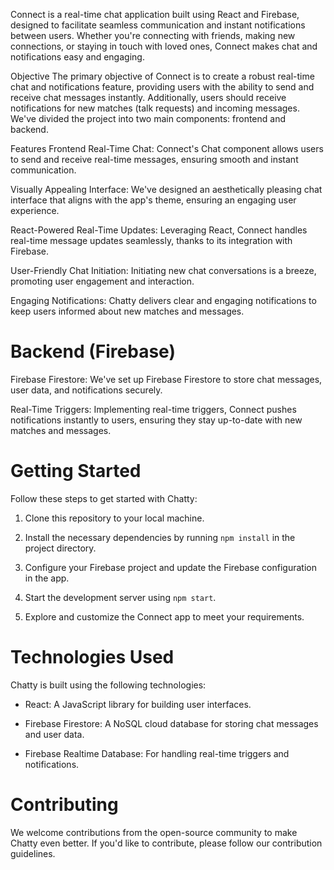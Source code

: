 Connect is a real-time chat application built using React and Firebase, designed to facilitate seamless communication and instant notifications between users. Whether you're connecting with friends, making new connections, or staying in touch with loved ones, Connect makes chat and notifications easy and engaging.

Objective
The primary objective of Connect is to create a robust real-time chat and notifications feature, providing users with the ability to send and receive chat messages instantly. Additionally, users should receive notifications for new matches (talk requests) and incoming messages. We've divided the project into two main components: frontend and backend.

Features
Frontend
Real-Time Chat: Connect's Chat component allows users to send and receive real-time messages, ensuring smooth and instant communication.

Visually Appealing Interface: We've designed an aesthetically pleasing chat interface that aligns with the app's theme, ensuring an engaging user experience.

React-Powered Real-Time Updates: Leveraging React, Connect handles real-time message updates seamlessly, thanks to its integration with Firebase.

User-Friendly Chat Initiation: Initiating new chat conversations is a breeze, promoting user engagement and interaction.

Engaging Notifications: Chatty delivers clear and engaging notifications to keep users informed about new matches and messages.

<h1>Backend (Firebase)</h1>
Firebase Firestore: We've set up Firebase Firestore to store chat messages, user data, and notifications securely.

Real-Time Triggers: Implementing real-time triggers, Connect pushes notifications instantly to users, ensuring they stay up-to-date with new matches and messages.

<h1>Getting Started</h1>
Follow these steps to get started with Chatty:

1. Clone this repository to your local machine.

2. Install the necessary dependencies by running `npm install` in the project directory.

3. Configure your Firebase project and update the Firebase configuration in the app.

4. Start the development server using `npm start`.

5. Explore and customize the Connect app to meet your requirements.

<h1>Technologies Used</h1>
Chatty is built using the following technologies:

- React: A JavaScript library for building user interfaces.

- Firebase Firestore: A NoSQL cloud database for storing chat messages and user data.

- Firebase Realtime Database: For handling real-time triggers and notifications.

<h1>Contributing</h1>
We welcome contributions from the open-source community to make Chatty even better. If you'd like to contribute, please follow our contribution guidelines.

